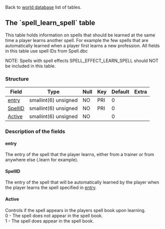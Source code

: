 Back to [world database](mangosdb_struct) list of tables.

The \`spell\_learn\_spell\` table
---------------------------------

This table holds information on spells that should be learned at the same time a player learns another spell. For example the few spells that are automatically learned when a player first learns a new profession. All fields in this table use spell IDs from Spell.dbc

NOTE: Spells with spell effects SPELL\_EFFECT\_LEARN\_SPELL should NOT be included in this table.

### Structure

| **Field**                            | **Type**             | **Null** | **Key** | **Default** | **Extra** |
|--------------------------------------|----------------------|----------|---------|-------------|-----------|
| [entry](Spell_learn_spell#entry)     | smallint(6) unsigned | NO       | PRI     | 0           |           |
| [SpellID](Spell_learn_spell#spellid) | smallint(6) unsigned | NO       | PRI     | 0           |           |
| [Active](Spell_learn_spell#active)   | smallint(6) unsigned | NO       |         | 0           |           |

### Description of the fields

#### entry

The entry of the spell that the player learns, either from a trainer or from anywhere else (.learn for example).

#### SpellID

The entry of the spell that will be automatically learned by the player when the player learns the spell specified in [entry](#entry).

#### Active

Controls if the spell appears in the players spell book upon learning.<br>
0 - The spell does not appear in the spell book.<br>
1 - The spell does appear in the spell book.
